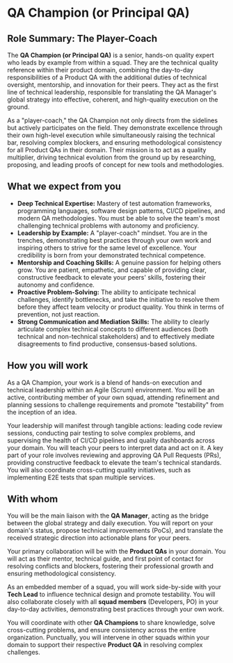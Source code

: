 # QA Champion (or Principal QA)

## Role Summary: The Player-Coach

The **QA Champion (or Principal QA)** is a senior, hands-on quality expert who leads by example from within a squad. They are the technical quality reference within their product domain, combining the day-to-day responsibilities of a Product QA with the additional duties of technical oversight, mentorship, and innovation for their peers. They act as the first line of technical leadership, responsible for translating the QA Manager's global strategy into effective, coherent, and high-quality execution on the ground.

As a "player-coach," the QA Champion not only directs from the sidelines but actively participates on the field. They demonstrate excellence through their own high-level execution while simultaneously raising the technical bar, resolving complex blockers, and ensuring methodological consistency for all Product QAs in their domain. Their mission is to act as a quality multiplier, driving technical evolution from the ground up by researching, proposing, and leading proofs of concept for new tools and methodologies.

## What we expect from you

<ul>
  <li><strong>Deep Technical Expertise:</strong> Mastery of test automation frameworks, programming languages, software design patterns, CI/CD pipelines, and modern QA methodologies. You must be able to solve the team's most challenging technical problems with autonomy and proficiency.</li>
  <li><strong>Leadership by Example:</strong> A "player-coach" mindset. You are in the trenches, demonstrating best practices through your own work and inspiring others to strive for the same level of excellence. Your credibility is born from your demonstrated technical competence.</li>
  <li><strong>Mentorship and Coaching Skills:</strong> A genuine passion for helping others grow. You are patient, empathetic, and capable of providing clear, constructive feedback to elevate your peers' skills, fostering their autonomy and confidence.</li>
  <li><strong>Proactive Problem-Solving:</strong> The ability to anticipate technical challenges, identify bottlenecks, and take the initiative to resolve them before they affect team velocity or product quality. You think in terms of prevention, not just reaction.</li>
  <li><strong>Strong Communication and Mediation Skills:</strong> The ability to clearly articulate complex technical concepts to different audiences (both technical and non-technical stakeholders) and to effectively mediate disagreements to find productive, consensus-based solutions.</li>
</ul>

## How you will work

As a QA Champion, your work is a blend of hands-on execution and technical leadership within an Agile (Scrum) environment. You will be an active, contributing member of your own squad, attending refinement and planning sessions to challenge requirements and promote "testability" from the inception of an idea.

Your leadership will manifest through tangible actions: leading code review sessions, conducting pair testing to solve complex problems, and supervising the health of CI/CD pipelines and quality dashboards across your domain. You will teach your peers to interpret data and act on it. A key part of your role involves reviewing and approving QA Pull Requests (PRs), providing constructive feedback to elevate the team's technical standards. You will also coordinate cross-cutting quality initiatives, such as implementing E2E tests that span multiple services.

## With whom

You will be the main liaison with the **QA Manager**, acting as the bridge between the global strategy and daily execution. You will report on your domain's status, propose technical improvements (PoCs), and translate the received strategic direction into actionable plans for your peers.

Your primary collaboration will be with the **Product QAs** in your domain. You will act as their mentor, technical guide, and first point of contact for resolving conflicts and blockers, fostering their professional growth and ensuring methodological consistency.

As an embedded member of a squad, you will work side-by-side with your **Tech Lead** to influence technical design and promote testability. You will also collaborate closely with all **squad members** (Developers, PO) in your day-to-day activities, demonstrating best practices through your own work.

You will coordinate with other **QA Champions** to share knowledge, solve cross-cutting problems, and ensure consistency across the entire organization. Punctually, you will intervene in other squads within your domain to support their respective **Product QA** in resolving complex challenges.
